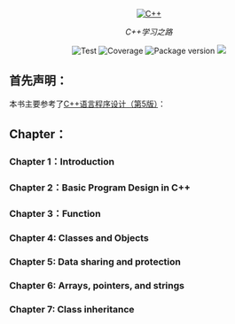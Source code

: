 <p align="center">
  <a href="https://github.com/hxd77/C_plusplus"><img src="https://cdn.jsdelivr.net/gh/hxd77/BlogImage/Blog/20250704152807265.png" alt="C++"></a>
</p>
<p align="center">
    <em>C++学习之路</em>
</p>


<p align="center">
    <img src="https://img.shields.io/badge/c++-%2300599C.svg?style=for-the-badge&logo=c%2B%2B&logoColor=white" alt="Test">
<img src="https://img.shields.io/badge/Visual%20Studio%20Code-0078d7.svg?style=for-the-badge&logo=visual-studio-code&logoColor=white" alt="Coverage">
    <img src="https://img.shields.io/badge/Windows%2011-%230079d5.svg?style=for-the-badge&logo=Windows%2011&logoColor=white" alt="Package version">
    <img src="https://img.shields.io/badge/Visual%20Studio-5C2D91.svg?style=for-the-badge&logo=visual-studio&logoColor=white">
    </p>

## 首先声明：

本书主要参考了[C++语言程序设计（第5版）](https://baike.baidu.com/item/C%2B%2B语言程序设计（第5版）/56870972)：



## Chapter：
### Chapter 1：Introduction
### Chapter 2：Basic Program Design in C++ 
### Chapter 3：Function
### Chapter 4: Classes and Objects 
### Chapter 5: Data sharing and protection
### Chapter 6: Arrays, pointers, and strings
### Chapter 7: Class inheritance

